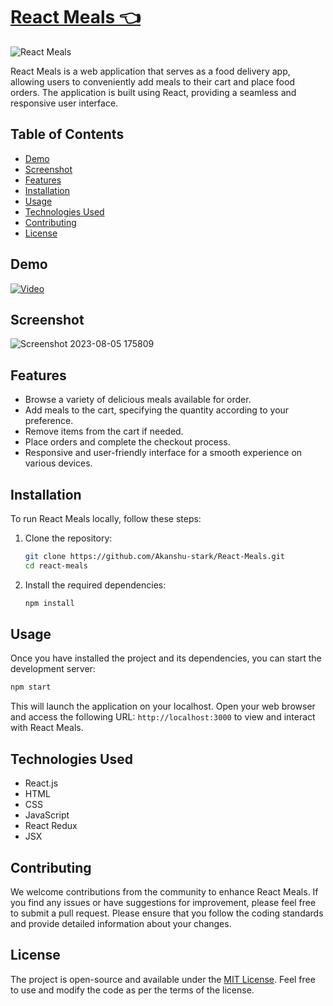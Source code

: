 # [React Meals 👈](https://64ce456fbe3d0c343f0eb0df--coruscating-croissant-24b432.netlify.app/)

![React Meals](https://github.com/Akanshu-stark/React-Meals/assets/69504019/49103a92-da1a-40c8-8f2a-7e431edbeff6)


React Meals is a web application that serves as a food delivery app, allowing users to conveniently add meals to their cart and place food orders. The application is built using React, providing a seamless and responsive user interface.

## Table of Contents

- [Demo](#demo)
- [Screenshot](#screenshot)
- [Features](#features)
- [Installation](#installation)
- [Usage](#usage)
- [Technologies Used](#technologies-used)
- [Contributing](#contributing)
- [License](#license)

## Demo

[![Video](https://img.youtube.com/vi/0nGeI-ulvkI/maxresdefault.jpg)](https://youtu.be/0nGeI-ulvkI)

## Screenshot
![Screenshot 2023-08-05 175809](https://github.com/Akanshu-stark/React-Meals/assets/69504019/49103a92-da1a-40c8-8f2a-7e431edbeff6)

## Features

- Browse a variety of delicious meals available for order.
- Add meals to the cart, specifying the quantity according to your preference.
- Remove items from the cart if needed.
- Place orders and complete the checkout process.
- Responsive and user-friendly interface for a smooth experience on various devices.

## Installation

To run React Meals locally, follow these steps:

1. Clone the repository:

   ```bash
   git clone https://github.com/Akanshu-stark/React-Meals.git
   cd react-meals
   ```

2. Install the required dependencies:

   ```bash
   npm install
   ```

## Usage

Once you have installed the project and its dependencies, you can start the development server:

```bash
npm start
```

This will launch the application on your localhost. Open your web browser and access the following URL: `http://localhost:3000` to view and interact with React Meals.

## Technologies Used

- React.js
- HTML
- CSS
- JavaScript
- React Redux
- JSX

## Contributing

We welcome contributions from the community to enhance React Meals. If you find any issues or have suggestions for improvement, please feel free to submit a pull request. Please ensure that you follow the coding standards and provide detailed information about your changes.

## License

The project is open-source and available under the [MIT License](link-to-your-license-file). Feel free to use and modify the code as per the terms of the license.
